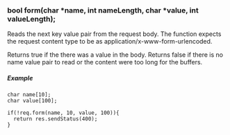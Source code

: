 <h3 id='req.form'>bool form(char *name, int nameLength, char *value, int valueLength);</h3>

Reads the next key value pair from the request body. The function expects the request content type to be as application/x-www-form-urlencoded.

Returns true if the there was a value in the body. Returns false if there is no name value pair to read or the content were too long for the buffers.

##### Example
```arduino
char name[10];
char value[100];

if(!req.form(name, 10, value, 100)){
  return res.sendStatus(400);
}
```
